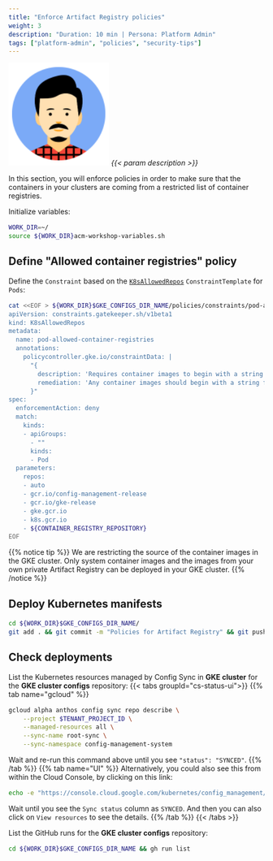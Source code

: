 ```yaml
---
title: "Enforce Artifact Registry policies"
weight: 3
description: "Duration: 10 min | Persona: Platform Admin"
tags: ["platform-admin", "policies", "security-tips"]
---
```

![Platform Admin](/images/platform-admin.png)
_{{< param description >}}_

In this section, you will enforce policies in order to make sure that the containers in your clusters are coming from a restricted list of container registries.

Initialize variables:
```Bash
WORK_DIR=~/
source ${WORK_DIR}acm-workshop-variables.sh
```

## Define "Allowed container registries" policy

Define the `Constraint` based on the [`K8sAllowedRepos`](https://cloud.google.com/anthos-config-management/docs/reference/constraint-template-library#k8sallowedrepos) `ConstraintTemplate` for `Pods`:
```Bash
cat <<EOF > ${WORK_DIR}$GKE_CONFIGS_DIR_NAME/policies/constraints/pod-allowed-container-registries.yaml
apiVersion: constraints.gatekeeper.sh/v1beta1
kind: K8sAllowedRepos
metadata:
  name: pod-allowed-container-registries
  annotations:
    policycontroller.gke.io/constraintData: |
      "{
        description: 'Requires container images to begin with a string from the specified list.',
        remediation: 'Any container images should begin with a string from the specified list, they are the only container registries allowed.'
      }"
spec:
  enforcementAction: deny
  match:
    kinds:
    - apiGroups:
      - ""
      kinds:
      - Pod
  parameters:
    repos:
    - auto
    - gcr.io/config-management-release
    - gcr.io/gke-release
    - gke.gcr.io
    - k8s.gcr.io
    - ${CONTAINER_REGISTRY_REPOSITORY}
EOF
```
{{% notice tip %}}
We are restricting the source of the container images in the GKE cluster. Only system container images and the images from your own private Artifact Registry can be deployed in your GKE cluster.
{{% /notice %}}

## Deploy Kubernetes manifests

```Bash
cd ${WORK_DIR}$GKE_CONFIGS_DIR_NAME/
git add . && git commit -m "Policies for Artifact Registry" && git push origin main
```

## Check deployments

List the Kubernetes resources managed by Config Sync in **GKE cluster** for the **GKE cluster configs** repository:
{{< tabs groupId="cs-status-ui">}}
{{% tab name="gcloud" %}}
```Bash
gcloud alpha anthos config sync repo describe \
    --project $TENANT_PROJECT_ID \
    --managed-resources all \
    --sync-name root-sync \
    --sync-namespace config-management-system
```
Wait and re-run this command above until you see `"status": "SYNCED"`.
{{% /tab %}}
{{% tab name="UI" %}}
Alternatively, you could also see this from within the Cloud Console, by clicking on this link:
```Bash
echo -e "https://console.cloud.google.com/kubernetes/config_management/status?clusterName=${GKE_NAME}&id=${GKE_NAME}&project=${TENANT_PROJECT_ID}"
```
Wait until you see the `Sync status` column as `SYNCED`. And then you can also click on `View resources` to see the details.
{{% /tab %}}
{{< /tabs >}}

List the GitHub runs for the **GKE cluster configs** repository:
```Bash
cd ${WORK_DIR}$GKE_CONFIGS_DIR_NAME && gh run list
```